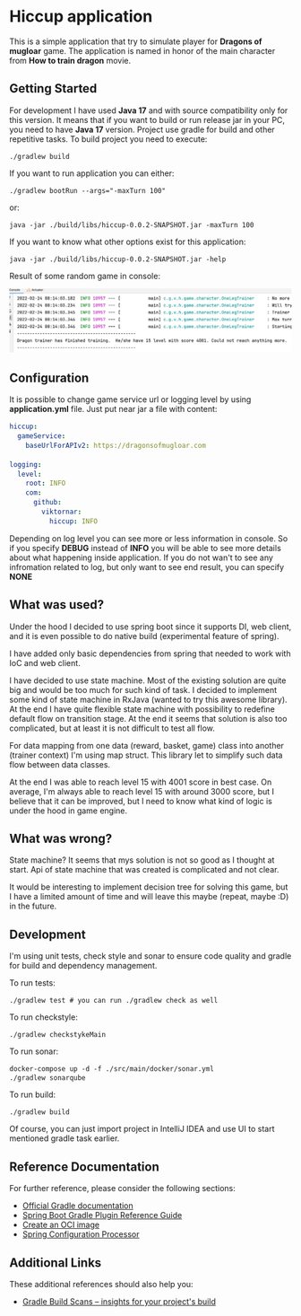 # Hiccup application

This is a simple application that try to simulate player for **Dragons of mugloar** game.
The application is named in honor of the main character from **How to train dragon** movie.

## Getting Started

For development I have used **Java 17** and with source compatibility only for this version. It means that if you want to build or run release jar in your PC, you need to have **Java 17** version. Project use gradle for build and other repetitive tasks. To build project you need to execute:

```shell
./gradlew build
```

If you want to run application you can either:

```shell
./gradlew bootRun --args="-maxTurn 100"
```

or:

```shell
java -jar ./build/libs/hiccup-0.0.2-SNAPSHOT.jar -maxTurn 100
```

If you want to know what other options exist for this application:

```shell
java -jar ./build/libs/hiccup-0.0.2-SNAPSHOT.jar -help
```

Result of some random game in console:

![Result](./img/result.png)

## Configuration

It is possible to change game service url or logging level by using **application.yml** file. Just put near jar a file with content:

```yaml
hiccup:
  gameService:
    baseUrlForAPIv2: https://dragonsofmugloar.com

logging:
  level:
    root: INFO
    com:
      github:
        viktornar:
          hiccup: INFO
```

Depending on log level you can see more or less information in console. So if you specify **DEBUG** instead of **INFO** you will be able to see more details about what happening inside application. If you do not wan't to see any infromation related to log, but only want to see end result, you can specify **NONE**

## What was used?

Under the hood I decided to use spring boot since it supports DI, web client, and it is even possible to do native build (experimental feature of spring).

I have added only basic dependencies from spring that needed to work with IoC and web client.

I have decided to use state machine. Most of the existing solution are quite big and would be too much for such kind of task. I decided to implement some kind of state machine in RxJava (wanted to try this awesome library). At the end I have quite flexible state machine with possibility to redefine default flow on transition stage. At the end it seems that solution is also too complicated, but at least it is not difficult to test all flow.

For data mapping from one data (reward, basket, game) class into another (trainer context) I'm using map struct. This library let to simplify such data flow between data classes.

At the end I was able to reach level 15 with 4001 score in best case. On average, I'm always able to reach level 15 with around 3000 score, but I believe that it can be improved, but I need to know what kind of logic is under the hood in game engine.

## What was wrong?

State machine? It seems that mys solution is not so good as I thought at start. Api of state machine that was created is complicated and not clear.

It would be interesting to implement decision tree for solving this game, but I have a limited amount of time and will leave this maybe (repeat, maybe :D) in the future.

## Development

I'm using unit tests,  check style and sonar to ensure code quality and gradle for build and dependency management.

To run tests:

```shell
./gradlew test # you can run ./gradlew check as well
```

To run checkstyle:

```shell
./gradlew checkstykeMain
```

To run sonar:

```shell
docker-compose up -d -f ./src/main/docker/sonar.yml
./gradlew sonarqube
```

To run build:

```shell
./gradlew build
```

Of course, you can just import project in IntelliJ IDEA and use UI to start mentioned gradle task earlier.

## Reference Documentation
For further reference, please consider the following sections:

* [Official Gradle documentation](https://docs.gradle.org)
* [Spring Boot Gradle Plugin Reference Guide](https://docs.spring.io/spring-boot/docs/2.6.3/gradle-plugin/reference/html/)
* [Create an OCI image](https://docs.spring.io/spring-boot/docs/2.6.3/gradle-plugin/reference/html/#build-image)
* [Spring Configuration Processor](https://docs.spring.io/spring-boot/docs/2.6.3/reference/htmlsingle/#configuration-metadata-annotation-processor)

## Additional Links
These additional references should also help you:

* [Gradle Build Scans – insights for your project's build](https://scans.gradle.com#gradle)

